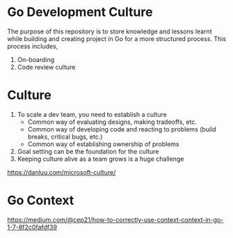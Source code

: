 # Go Development Culture

The purpose of this repository is to store knowledge and lessons learnt while building and creating project in Go for a more structured process. This process includes,
1. On-boarding
1. Code review culture

# Culture
1. To scale a dev team, you need to establish a culture
    - Common way of evaluating designs, making tradeoffs, etc.
    - Common way of developing code and reacting to problems (build breaks, critical bugs, etc.)
    - Common way of establishing ownership of problems
1. Goal setting can be the foundation for the culture
1. Keeping culture alive as a team grows is a huge challenge

https://danluu.com/microsoft-culture/

# Go Context
https://medium.com/@cep21/how-to-correctly-use-context-context-in-go-1-7-8f2c0fafdf39
